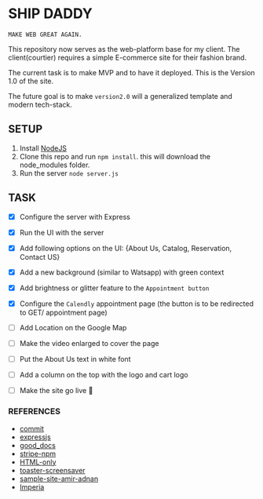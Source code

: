 # SHIP DADDY

`MAKE WEB GREAT AGAIN.`

This repository now serves as the web-platform base for my client. The client(courtier) 
requires a simple E-commerce site for their fashion brand.

The current task is to make MVP and to have it deployed. This is the Version 1.0 of the site.

The future goal is to make `version2.0` will a generalized template and modern tech-stack.


## SETUP

1. Install [NodeJS](https://nodejs.org/)
2. Clone this repo and run `npm install`. this will download the node_modules folder.
3. Run the server `node server.js`

## TASK

- [x] Configure the server with Express 
- [x] Run the UI with the server 
- [x] Add following options on the UI: {About Us, Catalog, Reservation, Contact US}
- [x] Add a new background (similar to Watsapp) with green context
- [x] Add brightness or glitter feature to the `Appointment button`
- [x] Configure the `Calendly` appointment page (the button is to be redirected to GET/ appointment page)
- [ ] Add Location on the Google Map
- [ ] Make the video enlarged to cover the page
- [ ] Put the About Us text in white font
- [ ] Add a column on the top with the logo and cart logo
- [ ] Make the site go live :rocket:

               
### REFERENCES

- [commit](https://www.conventionalcommits.org/en/v1.0.0-beta.4/)
- [expressjs](https://expressjs.com/)
- [good_docs](https://johnjago.com/great-docs/)
- [stripe-npm](https://www.npmjs.com/package/stripe)
- [HTML-only](https://whitep4nth3r.com/blog/html-is-all-you-need-to-make-a-website/)
- [toaster-screensaver](https://www.bryanbraun.com/after-dark-css/all/flying-toasters.html)
- [sample-site-amir-adnan](https://amiradnan.com/en-us)
- [Imperia](https://imperia.store/)
